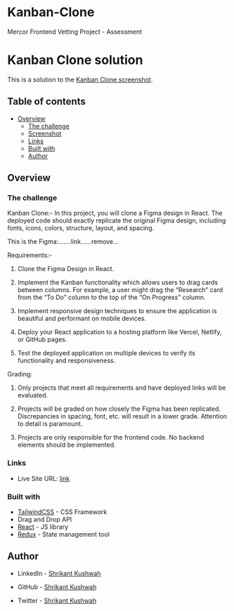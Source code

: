 # Kanban-Clone
Mercor Frontend Vetting Project - Assessment

# Kanban Clone solution

This is a solution to the [Kanban Clone screenshot](https://drive.google.com/file/d/1rCEOtI-fda8DQ1b6Ug9fZs-B34dPrJ5x/view?usp=sharing).

## Table of contents

- [Overview](#overview)
  - [The challenge](#the-challenge)
  - [Screenshot](#screenshot)
  - [Links](#links)
  - [Built with](#built-with)
  - [Author](#author)

## Overview

### The challenge

Kanban Clone:-
In this project, you will clone a Figma design in React. The deployed code should exactly replicate the original Figma design, including fonts, icons, colors, structure, layout, and spacing.

This is the Figma:.......link......remove...

Requirements:-

1. Clone the Figma Design in React.

2. Implement the Kanban functionality which allows users to drag cards between columns. For example, a user might drag the “Research” card from the “To Do” column to the top of the “On Progress” column.

3. Implement responsive design techniques to ensure the application is beautiful and performant on mobile devices.

4. Deploy your React application to a hosting platform like Vercel, Netlify, or GitHub pages.

5. Test the deployed application on multiple devices to verify its functionality and responsiveness.

Grading:

1. Only projects that meet all requirements and have deployed links will be evaluated.

2. Projects will be graded on how closely the Figma has been replicated. Discrepancies in spacing, font, etc. will result in a lower grade. Attention to detail is paramount.

3. Projects are only responsible for the frontend code. No backend elements should be implemented.

### Links

- Live Site URL: [link]()

### Built with

- [TailwindCSS](https://tailwindcss.com/) - CSS Framework
- Drag and Drop API
- [React](https://reactjs.org/) - JS library
- [Redux](https://redux.js.org/) - State management tool

## Author

- LinkedIn - [Shrikant Kushwah](https://www.linkedin.com/in/shrikant-kushwah-5bb1911b2/)

- GitHub - [Shrikant Kushwah](https://github.com/shrikant-kushwah)

- Twitter - [Shrikant Kushwah](https://twitter.com/kushwa_shrikant)
